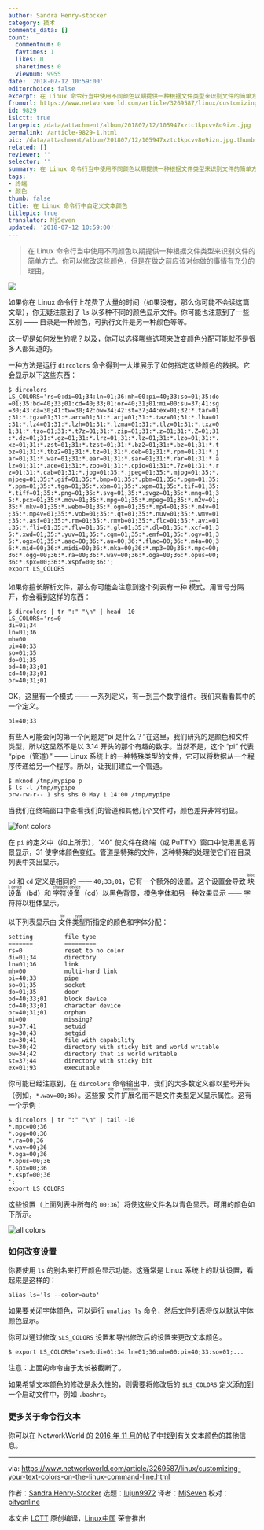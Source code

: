 ```yaml
---
author: Sandra Henry-stocker
category: 技术
comments_data: []
count:
  commentnum: 0
  favtimes: 1
  likes: 0
  sharetimes: 0
  viewnum: 9955
date: '2018-07-12 10:59:00'
editorchoice: false
excerpt: 在 Linux 命令行当中使用不同颜色以期提供一种根据文件类型来识别文件的简单方式。你可以修改这些颜色，但是在做之前应该对你做的事情有充分的理由。
fromurl: https://www.networkworld.com/article/3269587/linux/customizing-your-text-colors-on-the-linux-command-line.html
id: 9829
islctt: true
largepic: /data/attachment/album/201807/12/105947xztc1kpcvv8o9izn.jpg
permalink: /article-9829-1.html
pic: /data/attachment/album/201807/12/105947xztc1kpcvv8o9izn.jpg.thumb.jpg
related: []
reviewer: ''
selector: ''
summary: 在 Linux 命令行当中使用不同颜色以期提供一种根据文件类型来识别文件的简单方式。你可以修改这些颜色，但是在做之前应该对你做的事情有充分的理由。
tags:
- 终端
- 颜色
thumb: false
title: 在 Linux 命令行中自定义文本颜色
titlepic: true
translator: MjSeven
updated: '2018-07-12 10:59:00'
---
```



> 
> 在 Linux 命令行当中使用不同颜色以期提供一种根据文件类型来识别文件的简单方式。你可以修改这些颜色，但是在做之前应该对你做的事情有充分的理由。
> 
> 
> 


![](/data/attachment/album/201807/12/105947xztc1kpcvv8o9izn.jpg)


如果你在 Linux 命令行上花费了大量的时间（如果没有，那么你可能不会读这篇文章），你无疑注意到了 `ls` 以多种不同的颜色显示文件。你可能也注意到了一些区别 —— 目录是一种颜色，可执行文件是另一种颜色等等。


这一切是如何发生的呢？以及，你可以选择哪些选项来改变颜色分配可能就不是很多人都知道的。


一种方法是运行 `dircolors` 命令得到一大堆展示了如何指定这些颜色的数据。它会显示以下这些东西：



```
$ dircolors
LS_COLORS='rs=0:di=01;34:ln=01;36:mh=00:pi=40;33:so=01;35:do
=01;35:bd=40;33;01:cd=40;33;01:or=40;31;01:mi=00:su=37;41:sg
=30;43:ca=30;41:tw=30;42:ow=34;42:st=37;44:ex=01;32:*.tar=01
;31:*.tgz=01;31:*.arc=01;31:*.arj=01;31:*.taz=01;31:*.lha=01
;31:*.lz4=01;31:*.lzh=01;31:*.lzma=01;31:*.tlz=01;31:*.txz=0
1;31:*.tzo=01;31:*.t7z=01;31:*.zip=01;31:*.z=01;31:*.Z=01;31
:*.dz=01;31:*.gz=01;31:*.lrz=01;31:*.lz=01;31:*.lzo=01;31:*.
xz=01;31:*.zst=01;31:*.tzst=01;31:*.bz2=01;31:*.bz=01;31:*.t
bz=01;31:*.tbz2=01;31:*.tz=01;31:*.deb=01;31:*.rpm=01;31:*.j
ar=01;31:*.war=01;31:*.ear=01;31:*.sar=01;31:*.rar=01;31:*.a
lz=01;31:*.ace=01;31:*.zoo=01;31:*.cpio=01;31:*.7z=01;31:*.r
z=01;31:*.cab=01;31:*.jpg=01;35:*.jpeg=01;35:*.mjpg=01;35:*.
mjpeg=01;35:*.gif=01;35:*.bmp=01;35:*.pbm=01;35:*.pgm=01;35:
*.ppm=01;35:*.tga=01;35:*.xbm=01;35:*.xpm=01;35:*.tif=01;35:
*.tiff=01;35:*.png=01;35:*.svg=01;35:*.svgz=01;35:*.mng=01;3
5:*.pcx=01;35:*.mov=01;35:*.mpg=01;35:*.mpeg=01;35:*.m2v=01;
35:*.mkv=01;35:*.webm=01;35:*.ogm=01;35:*.mp4=01;35:*.m4v=01
;35:*.mp4v=01;35:*.vob=01;35:*.qt=01;35:*.nuv=01;35:*.wmv=01
;35:*.asf=01;35:*.rm=01;35:*.rmvb=01;35:*.flc=01;35:*.avi=01
;35:*.fli=01;35:*.flv=01;35:*.gl=01;35:*.dl=01;35:*.xcf=01;3
5:*.xwd=01;35:*.yuv=01;35:*.cgm=01;35:*.emf=01;35:*.ogv=01;3
5:*.ogx=01;35:*.aac=00;36:*.au=00;36:*.flac=00;36:*.m4a=00;3
6:*.mid=00;36:*.midi=00;36:*.mka=00;36:*.mp3=00;36:*.mpc=00;
36:*.ogg=00;36:*.ra=00;36:*.wav=00;36:*.oga=00;36:*.opus=00;
36:*.spx=00;36:*.xspf=00;36:';
export LS_COLORS

```

如果你擅长解析文件，那么你可能会注意到这个列表有一种<ruby> 模式 <rt>  patten </rt></ruby>。用冒号分隔开，你会看到这样的东西：



```
$ dircolors | tr ":" "\n" | head -10
LS_COLORS='rs=0
di=01;34
ln=01;36
mh=00
pi=40;33
so=01;35
do=01;35
bd=40;33;01
cd=40;33;01
or=40;31;01

```

OK，这里有一个模式 —— 一系列定义，有一到三个数字组件。我们来看看其中的一个定义。



```
pi=40;33

```

有些人可能会问的第一个问题是“pi 是什么？”在这里，我们研究的是颜色和文件类型，所以这显然不是以 3.14 开头的那个有趣的数字。当然不是，这个 “pi” 代表 “pipe（管道）” —— Linux 系统上的一种特殊类型的文件，它可以将数据从一个程序传递给另一个程序。所以，让我们建立一个管道。



```
$ mknod /tmp/mypipe p
$ ls -l /tmp/mypipe
prw-rw-r-- 1 shs shs 0 May 1 14:00 /tmp/mypipe

```

当我们在终端窗口中查看我们的管道和其他几个文件时，颜色差异非常明显。


![font colors](/data/attachment/album/201807/12/105959yu66w4wwq4e2t6tt.jpg)


在 `pi` 的定义中（如上所示），“40” 使文件在终端（或 PuTTY）窗口中使用黑色背景显示，31 使字体颜色变红。管道是特殊的文件，这种特殊的处理使它们在目录列表中突出显示。


`bd` 和 `cd` 定义是相同的 —— `40;33;01`，它有一个额外的设置。这个设置会导致 <ruby> 块设备 <rt>  block device </rt></ruby>（bd）和 <ruby> 字符设备 <rt>  character device </rt></ruby>（cd）以黑色背景，橙色字体和另一种效果显示 —— 字符将以粗体显示。


以下列表显示由<ruby> 文件类型 <rt>  file type </rt></ruby>所指定的颜色和字体分配：



```
setting         file type
=======         =========
rs=0            reset to no color
di=01;34        directory
ln=01;36        link
mh=00           multi-hard link
pi=40;33        pipe
so=01;35        socket
do=01;35        door
bd=40;33;01     block device
cd=40;33;01     character device
or=40;31;01     orphan
mi=00           missing?
su=37;41        setuid
sg=30;43        setgid
ca=30;41        file with capability
tw=30;42        directory with sticky bit and world writable
ow=34;42        directory that is world writable
st=37;44        directory with sticky bit
ex=01;93        executable

```

你可能已经注意到，在 `dircolors` 命令输出中，我们的大多数定义都以星号开头（例如，`*.wav=00;36`）。这些按<ruby> 文件扩展名 <rt>  file extension </rt></ruby>而不是文件类型定义显示属性。这有一个示例：



```
$ dircolors | tr ":" "\n" | tail -10
*.mpc=00;36
*.ogg=00;36
*.ra=00;36
*.wav=00;36
*.oga=00;36
*.opus=00;36
*.spx=00;36
*.xspf=00;36
';
export LS_COLORS

```

这些设置（上面列表中所有的 `00;36`）将使这些文件名以青色显示。可用的颜色如下所示。


![all colors](/data/attachment/album/201807/12/110003t752g2b5obxfqx2g.jpg)


### 如何改变设置


你要使用 `ls` 的别名来打开颜色显示功能。这通常是 Linux 系统上的默认设置，看起来是这样的：



```
alias ls='ls --color=auto'

```

如果要关闭字体颜色，可以运行 `unalias ls` 命令，然后文件列表将仅以默认字体颜色显示。


你可以通过修改 `$LS_COLORS` 设置和导出修改后的设置来更改文本颜色。



```
$ export LS_COLORS='rs=0:di=01;34:ln=01;36:mh=00:pi=40;33:so=01;...

```

注意：上面的命令由于太长被截断了。


如果希望文本颜色的修改是永久性的，则需要将修改后的 `$LS_COLORS` 定义添加到一个启动文件中，例如 `.bashrc`。


### 更多关于命令行文本


你可以在 NetworkWorld 的 [2016 年 11 月](https://www.networkworld.com/article/3138909/linux/coloring-your-world-with-ls-colors.html)的帖子中找到有关文本颜色的其他信息。




---


via: <https://www.networkworld.com/article/3269587/linux/customizing-your-text-colors-on-the-linux-command-line.html>


作者：[Sandra Henry-Stocker](https://www.networkworld.com/author/Sandra-Henry_Stocker/) 选题：[lujun9972](https://github.com/lujun9972) 译者：[MjSeven](https://github.com/MjSeven) 校对：[pityonline](https://github.com/pityonline)


本文由 [LCTT](https://github.com/LCTT/TranslateProject) 原创编译，[Linux中国](https://linux.cn/) 荣誉推出